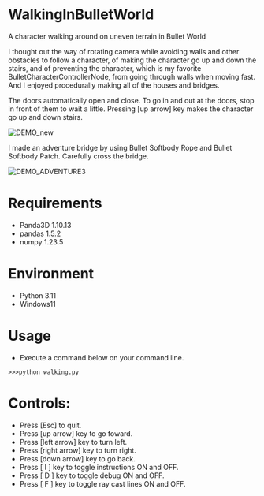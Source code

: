 # WalkingInBulletWorld

A character walking around on uneven terrain in Bullet World

I thought out the way of rotating camera while avoiding walls and other obstacles to follow a character, of making the character go up and down the stairs, and of preventing the character, which is my favorite BulletCharacterControllerNode, from going through walls when moving fast. And I enjoyed procedurally making all of the houses and bridges. 

The doors automatically open and close. To go in and out at the doors, stop in front of them to wait a little. Pressing [up arrow] key makes the character go up and down stairs. 

![DEMO_new](https://user-images.githubusercontent.com/48859041/233696155-3bfe126e-ed1f-47d3-9937-a8623c39cca1.png)

I made an adventure bridge by using Bullet Softbody Rope and Bullet Softbody Patch. Carefully cross the bridge.

![DEMO_ADVENTURE3](https://github.com/taKana671/WalkingInBulletWorld/assets/48859041/58b224e2-3935-49f8-869c-84563d6175f8)

# Requirements
* Panda3D 1.10.13
* pandas 1.5.2
* numpy 1.23.5

# Environment
* Python 3.11
* Windows11

# Usage
* Execute a command below on your command line.
```
>>>python walking.py
```

# Controls:
* Press [Esc] to quit.
* Press [up arrow] key to go foward.
* Press [left arrow] key to turn left.
* Press [right arrow] key to turn right.
* Press [down arrow] key to go back.
* Press [ I ] key to toggle instructions ON and OFF.
* Press [ D ] key to toggle debug ON and OFF.
* Press [ F ] key to toggle ray cast lines ON and OFF.
